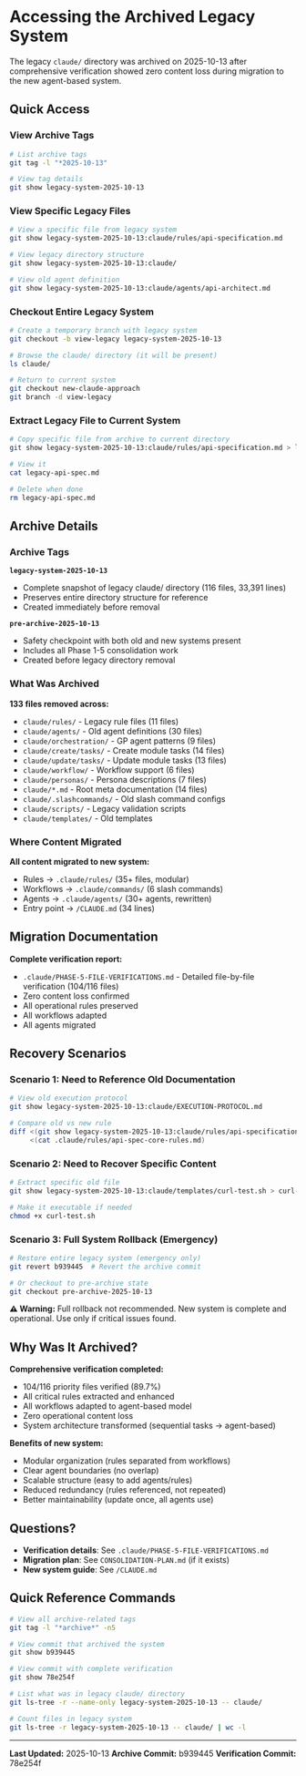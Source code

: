 # Accessing the Archived Legacy System

The legacy `claude/` directory was archived on 2025-10-13 after comprehensive verification showed zero content loss during migration to the new agent-based system.

## Quick Access

### View Archive Tags

```bash
# List archive tags
git tag -l "*2025-10-13"

# View tag details
git show legacy-system-2025-10-13
```

### View Specific Legacy Files

```bash
# View a specific file from legacy system
git show legacy-system-2025-10-13:claude/rules/api-specification.md

# View legacy directory structure
git show legacy-system-2025-10-13:claude/

# View old agent definition
git show legacy-system-2025-10-13:claude/agents/api-architect.md
```

### Checkout Entire Legacy System

```bash
# Create a temporary branch with legacy system
git checkout -b view-legacy legacy-system-2025-10-13

# Browse the claude/ directory (it will be present)
ls claude/

# Return to current system
git checkout new-claude-approach
git branch -d view-legacy
```

### Extract Legacy File to Current System

```bash
# Copy specific file from archive to current directory
git show legacy-system-2025-10-13:claude/rules/api-specification.md > legacy-api-spec.md

# View it
cat legacy-api-spec.md

# Delete when done
rm legacy-api-spec.md
```

## Archive Details

### Archive Tags

**`legacy-system-2025-10-13`**
- Complete snapshot of legacy claude/ directory (116 files, 33,391 lines)
- Preserves entire directory structure for reference
- Created immediately before removal

**`pre-archive-2025-10-13`**
- Safety checkpoint with both old and new systems present
- Includes all Phase 1-5 consolidation work
- Created before legacy directory removal

### What Was Archived

**133 files removed across:**
- `claude/rules/` - Legacy rule files (11 files)
- `claude/agents/` - Old agent definitions (30 files)
- `claude/orchestration/` - GP agent patterns (9 files)
- `claude/create/tasks/` - Create module tasks (14 files)
- `claude/update/tasks/` - Update module tasks (13 files)
- `claude/workflow/` - Workflow support (6 files)
- `claude/personas/` - Persona descriptions (7 files)
- `claude/*.md` - Root meta documentation (14 files)
- `claude/.slashcommands/` - Old slash command configs
- `claude/scripts/` - Legacy validation scripts
- `claude/templates/` - Old templates

### Where Content Migrated

**All content migrated to new system:**
- Rules → `.claude/rules/` (35+ files, modular)
- Workflows → `.claude/commands/` (6 slash commands)
- Agents → `.claude/agents/` (30+ agents, rewritten)
- Entry point → `/CLAUDE.md` (34 lines)

## Migration Documentation

**Complete verification report:**
- `.claude/PHASE-5-FILE-VERIFICATIONS.md` - Detailed file-by-file verification (104/116 files)
- Zero content loss confirmed
- All operational rules preserved
- All workflows adapted
- All agents migrated

## Recovery Scenarios

### Scenario 1: Need to Reference Old Documentation

```bash
# View old execution protocol
git show legacy-system-2025-10-13:claude/EXECUTION-PROTOCOL.md

# Compare old vs new rule
diff <(git show legacy-system-2025-10-13:claude/rules/api-specification.md) \
     <(cat .claude/rules/api-spec-core-rules.md)
```

### Scenario 2: Need to Recover Specific Content

```bash
# Extract specific old file
git show legacy-system-2025-10-13:claude/templates/curl-test.sh > curl-test.sh

# Make it executable if needed
chmod +x curl-test.sh
```

### Scenario 3: Full System Rollback (Emergency)

```bash
# Restore entire legacy system (emergency only)
git revert b939445  # Revert the archive commit

# Or checkout to pre-archive state
git checkout pre-archive-2025-10-13
```

**⚠️ Warning:** Full rollback not recommended. New system is complete and operational. Use only if critical issues found.

## Why Was It Archived?

**Comprehensive verification completed:**
- 104/116 priority files verified (89.7%)
- All critical rules extracted and enhanced
- All workflows adapted to agent-based model
- Zero operational content loss
- System architecture transformed (sequential tasks → agent-based)

**Benefits of new system:**
- Modular organization (rules separated from workflows)
- Clear agent boundaries (no overlap)
- Scalable structure (easy to add agents/rules)
- Reduced redundancy (rules referenced, not repeated)
- Better maintainability (update once, all agents use)

## Questions?

- **Verification details**: See `.claude/PHASE-5-FILE-VERIFICATIONS.md`
- **Migration plan**: See `CONSOLIDATION-PLAN.md` (if it exists)
- **New system guide**: See `/CLAUDE.md`

## Quick Reference Commands

```bash
# View all archive-related tags
git tag -l "*archive*" -n5

# View commit that archived the system
git show b939445

# View commit with complete verification
git show 78e254f

# List what was in legacy claude/ directory
git ls-tree -r --name-only legacy-system-2025-10-13 -- claude/

# Count files in legacy system
git ls-tree -r legacy-system-2025-10-13 -- claude/ | wc -l
```

---

**Last Updated:** 2025-10-13
**Archive Commit:** b939445
**Verification Commit:** 78e254f
